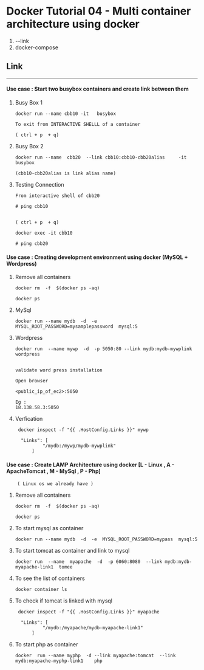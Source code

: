 # Docker Tutorial 04 - Multi container architecture using docker   

1. --link
2. docker-compose

## Link
------- 

#### Use case : Start two busybox containers and create link between them 

 

	  
1.	Busy Box 1 

      `docker run --name cbb10 -it   busybox`
	  
	  ```
	  To exit from INTERACTIVE SHELLL of a container 
	  
	  ( ctrl + p  + q)
	  ```
	  
	  
		
2.	Busy Box 2

	  ```
	  docker run --name  cbb20  --link cbb10:cbb10-cbb20alias     -it     busybox
	  
	  (cbb10-cbb20alias is link alias name)
	  ```		
		
3.	Testing Connection  

      ```
	  From interactive shell of cbb20 
	  
	  # ping cbb10
	  
	  
	  ( ctrl + p  + q)
	  
	  docker exec -it cbb10
	  
	  # ping cbb20
      ```	  
		
#### Use case : Creating development environment using docker (MySQL + Wordpress)

1.  Remove all containers

      ```
	  docker rm  -f  $(docker ps -aq)
	  
	  docker ps 
	  ```


2.	MySql

      `docker run --name mydb  -d  -e  MYSQL_ROOT_PASSWORD=mysamplepassword  mysql:5`

3.  Wordpress
      
	  ```
	  docker run  --name mywp  -d  -p 5050:80 --link mydb:mydb-mywplink  wordpress
	  
	  
	  validate word press installation 
	  
      Open browser
	  
      <public_ip_of_ec2>:5050
      
	  Eg : 
	  18.138.58.3:5050
	  ```
	  
4.	Verfication 
    
      ```
	   docker inspect -f "{{ .HostConfig.Links }}" mywp
	   
	    "Links": [
                "/mydb:/mywp/mydb-mywplink"
            ]
      ```	
	  
#### Use case : Create LAMP  Architecture using docker [L - Linux , A - ApacheTomcat , M - MySql , P -  Php]	

		( Linux os we already have )
		
1.  Remove all containers

      ```
	  docker rm  -f  $(docker ps -aq)
	  
	  docker ps 
	  ```
	  
2.  To start mysql as container

      `docker run --name mydb  -d  -e  MYSQL_ROOT_PASSWORD=mypass  mysql:5`


3.  To start tomcat as container and link to mysql

      `docker run  --name  myapache  -d  -p 6060:8080  --link mydb:mydb-myapache-link1  tomee`


4.  To see the list of containers

	  `docker container ls`

5.  To check if tomcat is linked with mysql
	  
	  ```
	   docker inspect -f "{{ .HostConfig.Links }}" myapache
	   
	    "Links": [
                "/mydb:/myapache/mydb-myapache-link1"
            ]
      ```	

6.  To start php as container

      `docker  run --name myphp  -d --link myapache:tomcat  --link mydb:myapache-myphp-link1    php`
	  
